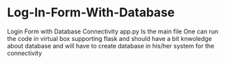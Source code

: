 # Log-In-Form-With-Database
Login Form with Database Connectivity
app.py Is the main file 
One can run the code in virtual box supporting flask
and should have a bit knwoledge about database and will have to create database in his/her system for the connectivity 
